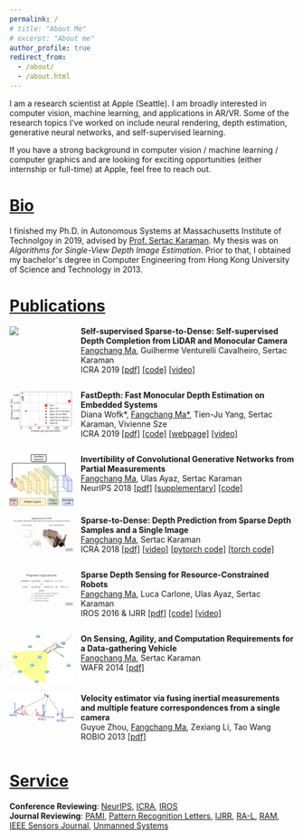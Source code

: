 ```yaml
---
permalink: /
# title: "About Me"
# excerpt: "About me"
author_profile: true
redirect_from: 
  - /about/
  - /about.html
---
```


I am a research scientist at Apple (Seattle). I am broadly interested in computer vision, machine learning, and applications in AR/VR. Some of the research topics I've worked on include neural rendering, depth estimation, generative neural networks, and self-supervised learning.

If you have a strong background in computer vision / machine learning / computer graphics and are looking for exciting opportunities (either internship or full-time) at Apple, feel free to reach out.


[Bio](#bio)
======
I finished my Ph.D. in Autonomous Systems at Massachusetts Institute of Technolgoy in 2019, advised by [Prof. Sertac Karaman](http://sertac.scripts.mit.edu/web/). My thesis was on *Algorithms for Single-View Depth Image Estimation*. Prior to that, I obtained my bachelor's degree in Computer Engineering from Hong Kong University of Science and Technology in 2013.


[Publications](#publications)
======
<table>
  <div style="width: 25%; float: left"> 
    <a href="https://youtu.be/bGXfvF261pc">
      <img src="images/2019-icra-self-supervised.gif" style="max-width: 90%"/>
    </a>
  </div>
  <div style="margin-left: 25%"> 
    <b>Self-supervised Sparse-to-Dense: Self-supervised Depth Completion from LiDAR and Monocular Camera</b>
    <br><u>Fangchang Ma</u>, Guilherme Venturelli Cavalheiro, Sertac Karaman
    <br> ICRA 2019
      <a href="https://arxiv.org/pdf/1807.00275.pdf">[pdf]</a>
      <a href="https://github.com/fangchangma/self-supervised-depth-completion">[code]</a>
      <a href="https://youtu.be/bGXfvF261pc">[video]</a>
  </div>
</table>

<table>
  <div style="width: 25%; float: left;"> 
    <a href="https://youtu.be/gRqrYJWyXyI">
      <img src="images/2019-icra-fastdepth.png" style="max-width: 90%;"/>
    </a>
  </div>
  <div style="margin-left: 25%;"> 
    <b>FastDepth: Fast Monocular Depth Estimation on Embedded Systems</b>
    <br>Diana Wofk*, <u>Fangchang Ma*</u>, Tien-Ju Yang, Sertac Karaman, Vivienne Sze
    <br> ICRA 2019
      <a href="http://fastdepth.mit.edu/2019_icra_fastdepth.pdf">[pdf]</a>
      <a href="https://github.com/dwofk/fast-depth">[code]</a>
      <a href="http://fastdepth.mit.edu/">[webpage]</a>
      <a href="https://youtu.be/gRqrYJWyXyI">[video]</a>
  </div>
</table>

<table>
  <div style="width: 25%; float: left;"> 
    <img src="images/2018-neurips-invertibility.png" style="max-width: 90%;"/>
  </div>
  <div style="margin-left: 25%;"> 
    <b>Invertibility of Convolutional Generative Networks from Partial Measurements</b>
    <br><u>Fangchang Ma</u>, Ulas Ayaz, Sertac Karaman
    <br> NeurIPS 2018
    <a href="https://papers.nips.cc/paper/8171-invertibility-of-convolutional-generative-networks-from-partial-measurements.pdf">[pdf]</a>
    <a href="https://papers.nips.cc/paper/8171-invertibility-of-convolutional-generative-networks-from-partial-measurements-supplemental.zip">[supplementary]</a>
    <a href="https://github.com/fangchangma/invert-generative-networks">[code]</a>
  </div>
</table>

<table>
  <div style="width: 25%; float: left;"> 
    <a href="https://youtu.be/vNIIT_M7x7Y"> 
      <img src="images/2018-icra-sparse-to-dense.gif" style="max-width: 90%;"/>
    </a>
  </div>
  <div style="margin-left: 25%;"> 
    <b>Sparse-to-Dense: Depth Prediction from Sparse Depth Samples and a Single Image</b>
    <br><u>Fangchang Ma</u>, Sertac Karaman
    <br> ICRA 2018
    <a href="https://arxiv.org/pdf/1709.07492.pdf">[pdf]</a>
    <a href="https://youtu.be/vNIIT_M7x7Y">[video]</a>
    <a href="https://github.com/fangchangma/sparse-to-dense.pytorch">[pytorch code]</a>
    <a href="https://github.com/fangchangma/sparse-to-dense">[torch code]</a>
  </div>
</table>

<table>
  <div style="width: 25%; float: left;"> 
    <a href="https://youtu.be/vE56akCGeJQ">
      <img src="images/2016-iros-sparse-depth-sensing.gif" style="max-width: 90%;"/>
    </a>
  </div>
  <div style="margin-left: 25%;"> 
    <b>Sparse Depth Sensing for Resource-Constrained Robots</b>
    <br><u>Fangchang Ma</u>, Luca Carlone, Ulas Ayaz, Sertac Karaman
    <br> IROS 2016 & IJRR
    <a href="https://arxiv.org/pdf/1703.01398.pdf">[pdf]</a>
    <a href="https://github.com/sparse-depth-sensing/sparse-depth-sensing">[code]</a>
    <a href="https://youtu.be/vE56akCGeJQ">[video]</a>
  </div>
</table>

<table>
  <div style="width: 25%; float: left;"> 
    <img src="images/2014-wafr.png" style="max-width: 90%;"/>
  </div>
  <div style="margin-left: 25%;"> 
    <b>On Sensing, Agility, and Computation Requirements for a Data-gathering Vehicle</b>
    <br><u>Fangchang Ma</u>, Sertac Karaman
    <br> WAFR 2014
    <a href="https://arxiv.org/pdf/1704.02075.pdf">[pdf]</a>
  </div>
</table>

<table>
  <div style="width: 25%; float: left;"> 
    <img src="images/2013-robio.jpg" style="max-width: 90%;"/>
  </div>
  <div style="margin-left: 25%;"> 
    <b>Velocity estimator via fusing inertial measurements and multiple feature correspondences from a single camera</b>
    <br>Guyue Zhou, <u>Fangchang Ma</u>, Zexiang Li, Tao Wang
    <br> ROBIO 2013
    <a href="https://www.researchgate.net/profile/Fangchang_Ma/publication/271548386_Velocity_estimator_via_fusing_inertial_measurements_and_multiple_feature_correspondences_from_a_single_camera/links/58be525ba6fdcc2d14eb5afd/Velocity-estimator-via-fusing-inertial-measurements-and-multiple-feature-correspondences-from-a-single-camera.pdf">[pdf]</a>
  </div>
</table>

[Service](#service)
======
**Conference Reviewing**: [NeurIPS](https://nips.cc/), [ICRA](http://www.ieee-ras.org/conferences-workshops/fully-sponsored/icra), [IROS](http://www.iros.org/) <br/> 
**Journal Reviewing**: [PAMI](https://www.computer.org/csdl/journal/tp), [Pattern Recognition Letters](https://www.journals.elsevier.com/pattern-recognition-letters), [IJRR](https://journals.sagepub.com/home/ijr), [RA-L](http://www.ieee-ras.org/publications/ra-l), [RAM](http://www.ieee-ras.org/publications/ram), [IEEE Sensors Journal](https://ieee-sensors.org/sensors-journal/), [Unmanned Systems](https://www.worldscientific.com/worldscinet/us) <br/> 